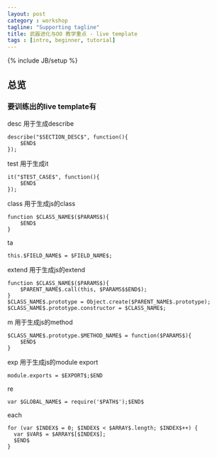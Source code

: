 ```yaml
---
layout: post
category : workshop
tagline: "Supporting tagline"
title: 武器进化与OO 教学重点 - live template
tags : [intro, beginner, tutorial]
---
```

{% include JB/setup %}



## 总览

### 要训练出的live template有

desc 用于生成describe

```
describe("$SECTION_DESC$", function(){
    $END$
});
```

test 用于生成it

```
it("$TEST_CASE$", function(){
    $END$
});
```

class 用于生成js的class

```
function $CLASS_NAME$($PARAMS$){
    $END$
}
```

ta

```
this.$FIELD_NAME$ = $FIELD_NAME$;
```
extend 用于生成js的extend

```
function $CLASS_NAME$($PARAMS$){
    $PARENT_NAME$.call(this, $PARAMS$$END$);
}
$CLASS_NAME$.prototype = Object.create($PARENT_NAME$.prototype);
$CLASS_NAME$.prototype.constructor = $CLASS_NAME$;

```

m 用于生成js的method
```
$CLASS_NAME$.prototype.$METHOD_NAME$ = function($PARAMS$){
    $END$
}
```

exp 用于生成js的module export

```
module.exports = $EXPORT$;$END
```

re
```
var $GLOBAL_NAME$ = require('$PATH$');$END$
```

each
```
for (var $INDEX$ = 0; $INDEX$ < $ARRAY$.length; $INDEX$++) {
  var $VAR$ = $ARRAY$[$INDEX$];
  $END$
}
```


